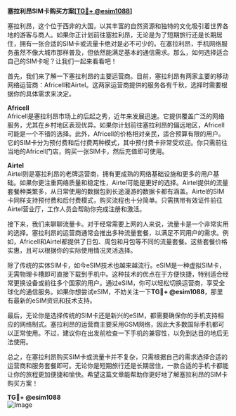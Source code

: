 **塞拉利昂SIM卡购买方案[[TG💪+ @esim1088](https://t.me/s/esim1088)]**

塞拉利昂，这个位于西非的大国，以其丰富的自然资源和独特的文化吸引着世界各地的游客与商人。如果你正计划前往塞拉利昂，无论是为了短期旅行还是长期居住，拥有一张合适的SIM卡或流量卡绝对是必不可少的。在塞拉利昂，手机网络服务虽然不像大城市那样普及，但依然能满足基本的通信需求。那么，如何选择适合自己的SIM卡呢？让我们一起来看看吧！

首先，我们来了解一下塞拉利昂的主要运营商。目前，塞拉利昂有两家主要的移动网络运营商：Africell和Airtel。这两家运营商提供的服务各有千秋，选择时需要根据你的具体需求来决定。

**Africell**  
Africell是塞拉利昂市场上的后起之秀，近年来发展迅速。它提供覆盖广泛的网络服务，尤其在乡村地区表现优异。如果你计划前往塞拉利昂的偏远地区，Africell可能是一个不错的选择。此外，Africell的价格相对亲民，适合预算有限的用户。它的SIM卡分为预付费和后付费两种模式，其中预付费卡非常受欢迎。你只需前往当地的Africell门店，购买一张SIM卡，然后充值即可使用。

**Airtel**  
Airtel则是塞拉利昂的老牌运营商，拥有更成熟的网络基础设施和更多的用户基础。如果你更注重网络质量和稳定性，Airtel可能是更好的选择。Airtel提供的流量套餐种类繁多，从日常使用的数据包到长途漫游的数据卡都有涵盖。Airtel的SIM卡同样支持预付费和后付费模式，购买流程也十分简单。只需携带有效证件前往Airtel营业厅，工作人员会帮助你完成注册和激活。

接下来，我们来聊聊流量卡。对于经常需要上网的人来说，流量卡是一个非常实用的选择。塞拉利昂的运营商通常会推出多种流量套餐，以满足不同用户的需求。例如，Africell和Airtel都提供了日包、周包和月包等不同的流量套餐。这些套餐价格实惠，且可以根据你的实际使用情况灵活选择。

除了传统的实体SIM卡，如今eSIM技术也越来越流行。eSIM是一种虚拟SIM卡，无需物理卡槽即可直接下载到手机中。这种技术的优点在于方便快捷，特别适合经常更换设备或前往多个国家的用户。通过eSIM，你可以轻松切换运营商，享受全球化的通信服务。如果你想尝试eSIM，不妨关注一下**TG💪+ @esim1088**，那里有最新的eSIM资讯和技术支持。

最后，无论你是选择传统的SIM卡还是新兴的eSIM，都需要确保你的手机支持相应的网络制式。塞拉利昂的运营商主要采用GSM网络，因此大多数国际手机都可以正常使用。不过，建议你在出发前检查一下手机的兼容性，以免到达目的地后无法使用。

总之，在塞拉利昂购买SIM卡或流量卡并不复杂，只需根据自己的需求选择合适的运营商和服务套餐即可。无论你是短期旅行还是长期居住，一款合适的手机卡都能让你的旅程更加便捷和愉快。希望这篇文章能帮助你更好地了解塞拉利昂的SIM卡购买方案！  

**TG💪+ @esim1088**  
![Image](https://i.postimg.cc/4NQfJmqS/Snipaste-2025-05-13-00-14-12.png)